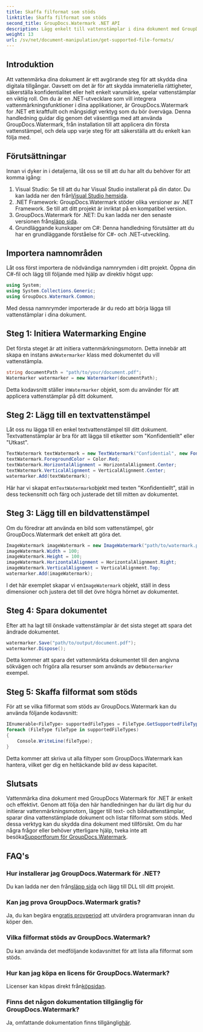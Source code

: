 ```yaml
---
title: Skaffa filformat som stöds
linktitle: Skaffa filformat som stöds
second_title: GroupDocs.Watermark .NET API
description: Lägg enkelt till vattenstämplar i dina dokument med GroupDocs.Watermark för .NET. Följ vår omfattande, steg-för-steg-guide för att skydda dina digitala tillgångar.
weight: 13
url: /sv/net/document-manipulation/get-supported-file-formats/
---
```

## Introduktion
Att vattenmärka dina dokument är ett avgörande steg för att skydda dina digitala tillgångar. Oavsett om det är för att skydda immateriella rättigheter, säkerställa konfidentialitet eller helt enkelt varumärke, spelar vattenstämplar en viktig roll. Om du är en .NET-utvecklare som vill integrera vattenmärkningsfunktioner i dina applikationer, är GroupDocs.Watermark for .NET ett kraftfullt och mångsidigt verktyg som du bör överväga. Denna handledning guidar dig genom det väsentliga med att använda GroupDocs.Watermark, från installation till att applicera din första vattenstämpel, och dela upp varje steg för att säkerställa att du enkelt kan följa med.
## Förutsättningar
Innan vi dyker in i detaljerna, låt oss se till att du har allt du behöver för att komma igång:
1.  Visual Studio: Se till att du har Visual Studio installerat på din dator. Du kan ladda ner den från[Visual Studio hemsida](https://visualstudio.microsoft.com/).
2. .NET Framework: GroupDocs.Watermark stöder olika versioner av .NET Framework. Se till att ditt projekt är inriktat på en kompatibel version.
3. GroupDocs.Watermark för .NET: Du kan ladda ner den senaste versionen från[släpp sida](https://releases.groupdocs.com/Watermark/net/).
4. Grundläggande kunskaper om C#: Denna handledning förutsätter att du har en grundläggande förståelse för C#- och .NET-utveckling.
## Importera namnområden
Låt oss först importera de nödvändiga namnrymden i ditt projekt. Öppna din C#-fil och lägg till följande med hjälp av direktiv högst upp:
```csharp
using System;
using System.Collections.Generic;
using GroupDocs.Watermark.Common;
```
Med dessa namnrymder importerade är du redo att börja lägga till vattenstämplar i dina dokument.

## Steg 1: Initiera Watermarking Engine
 Det första steget är att initiera vattenmärkningsmotorn. Detta innebär att skapa en instans av`Watermarker` klass med dokumentet du vill vattenstämpla.
```csharp
string documentPath = "path/to/your/document.pdf";
Watermarker watermarker = new Watermarker(documentPath);
```
 Detta kodavsnitt ställer in`Watermarker` objekt, som du använder för att applicera vattenstämplar på ditt dokument.
## Steg 2: Lägg till en textvattenstämpel
Låt oss nu lägga till en enkel textvattenstämpel till ditt dokument. Textvattenstämplar är bra för att lägga till etiketter som "Konfidentiellt" eller "Utkast".
```csharp
TextWatermark textWatermark = new TextWatermark("Confidential", new Font("Arial", 36));
textWatermark.ForegroundColor = Color.Red;
textWatermark.HorizontalAlignment = HorizontalAlignment.Center;
textWatermark.VerticalAlignment = VerticalAlignment.Center;
watermarker.Add(textWatermark);
```
 Här har vi skapat en`TextWatermark`objekt med texten "Konfidentiellt", ställ in dess teckensnitt och färg och justerade det till mitten av dokumentet.
## Steg 3: Lägg till en bildvattenstämpel
Om du föredrar att använda en bild som vattenstämpel, gör GroupDocs.Watermark det enkelt att göra det.
```csharp
ImageWatermark imageWatermark = new ImageWatermark("path/to/watermark.png");
imageWatermark.Width = 100;
imageWatermark.Height = 100;
imageWatermark.HorizontalAlignment = HorizontalAlignment.Right;
imageWatermark.VerticalAlignment = VerticalAlignment.Top;
watermarker.Add(imageWatermark);
```
 I det här exemplet skapar vi en`ImageWatermark` objekt, ställ in dess dimensioner och justera det till det övre högra hörnet av dokumentet.
## Steg 4: Spara dokumentet
Efter att ha lagt till önskade vattenstämplar är det sista steget att spara det ändrade dokumentet.
```csharp
watermarker.Save("path/to/output/document.pdf");
watermarker.Dispose();
```
 Detta kommer att spara det vattenmärkta dokumentet till den angivna sökvägen och frigöra alla resurser som används av det`Watermarker` exempel.
## Steg 5: Skaffa filformat som stöds
För att se vilka filformat som stöds av GroupDocs.Watermark kan du använda följande kodavsnitt:
```csharp
IEnumerable<FileType> supportedFileTypes = FileType.GetSupportedFileTypes();
foreach (FileType fileType in supportedFileTypes)
{
    Console.WriteLine(fileType);
}
```
Detta kommer att skriva ut alla filtyper som GroupDocs.Watermark kan hantera, vilket ger dig en heltäckande bild av dess kapacitet.
## Slutsats
Vattenmärka dina dokument med GroupDocs Watermark för .NET är enkelt och effektivt. Genom att följa den här handledningen har du lärt dig hur du initierar vattenmärkningsmotorn, lägger till text- och bildvattenstämplar, sparar dina vattenstämplade dokument och listar filformat som stöds. Med dessa verktyg kan du skydda dina dokument med tillförsikt.
 Om du har några frågor eller behöver ytterligare hjälp, tveka inte att besöka[Supportforum för GroupDocs.Watermark](https://forum.groupdocs.com/c/watermark/19).
## FAQ's
### Hur installerar jag GroupDocs.Watermark för .NET?
 Du kan ladda ner den från[släpp sida](https://releases.groupdocs.com/Watermark/net/) och lägg till DLL till ditt projekt.
### Kan jag prova GroupDocs.Watermark gratis?
 Ja, du kan begära en[gratis provperiod](https://releases.groupdocs.com/) att utvärdera programvaran innan du köper den.
### Vilka filformat stöds av GroupDocs.Watermark?
Du kan använda det medföljande kodavsnittet för att lista alla filformat som stöds.
### Hur kan jag köpa en licens för GroupDocs.Watermark?
 Licenser kan köpas direkt från[köpsidan](https://purchase.groupdocs.com/buy).
### Finns det någon dokumentation tillgänglig för GroupDocs.Watermark?
 Ja, omfattande dokumentation finns tillgänglig[här](https://tutorials.groupdocs.com/Watermark/net/).
